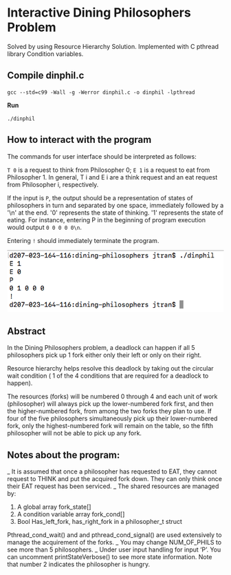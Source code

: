 Interactive Dining Philosophers Problem
=======================================

Solved by using Resource Hierarchy Solution. Implemented with C pthread library Condition variables.


Compile dinphil.c
---------------------
```
gcc --std=c99 -Wall -g -Werror dinphil.c -o dinphil -lpthread
```

**Run**
```
./dinphil
```

How to interact with the program
-------------------------------------
The commands for user interface should be interpreted as follows:

`T 0` is a request to think from Philosopher 0;
`E 1` is a request to eat from Philosopher 1.
In general, T i and E i are a think request and an eat request from Philosopher i, respectively.


If the input is `P`, the output should be a representation of states of philosophers in turn and separated by one space, immediately followed by a '\n' at the end. '0' represents the state of thinking. '1' represents the state of eating.
For instance, entering P in the beginning of program execution would output `0 0 0 0 0\n`. 


Entering `!` should immediately terminate the program.

![alt text](https://github.com/jdiggidawg/dining-philosophers/blob/master/demo.png "demo")


Abstract
------------

In the Dining Philosophers problem, a deadlock can happen if all 5 philosophers pick up 1 fork either only their left or only on their right.

Resource hierarchy helps resolve this deadlock by taking out the circular wait condition ( 1 of the 4 conditions that are required for a deadlock to happen).

The resources (forks) will be numbered 0 through 4 and each unit of work (philosopher) will always pick up the lower-numbered fork first, and then the higher-numbered fork, from among the two forks they plan to use. If four of the five philosophers simultaneously pick up their lower-numbered fork, only the highest-numbered fork will remain on the table, so the fifth philosopher will not be able to pick up any fork.

Notes about the program:
---------------------------

_ It is assumed that once a philosopher has requested to EAT, they cannot request to THINK and
put the acquired fork down. They can only think once their EAT request has been serviced.
_ The shared resources are managed by:
1. A global array fork_state[]
2. A condition variable array fork_cond[]
3. Bool Has_left_fork, has_right_fork in a philosopher_t struct

Pthread_cond_wait() and and pthread_cond_signal() are used extensively to manage the
acquirement of the forks.
_ You may change NUM_OF_PHILS to see more than 5 philosophers.
_ Under user input handling for input ‘P’. You can uncomment printStateVerbose() to see more
state information. Note that number 2 indicates the philosopher is hungry.



